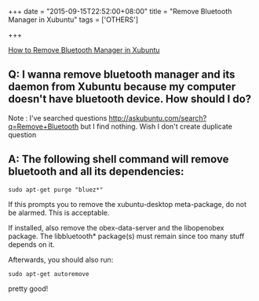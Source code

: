 +++
date = "2015-09-15T22:52:00+08:00"
title = "Remove Bluetooth Manager in Xubuntu"
tags = ['OTHERS']

+++

[How to Remove Bluetooth Manager in Xubuntu](http://askubuntu.com/questions/305856/how-to-remove-bluetooth-manager-in-xubuntu)
## Q: I wanna remove bluetooth manager and its daemon from Xubuntu because my computer doesn't have bluetooth device. How should I do?
Note : I've searched questions http://askubuntu.com/search?q=Remove+Bluetooth but I find nothing. Wish I don't create duplicate question

## A: The following shell command will remove bluetooth and all its dependencies:

```
sudo apt-get purge "bluez*"
```
If this prompts you to remove the xubuntu-desktop meta-package, do not be alarmed. This is acceptable.

If installed, also remove the obex-data-server and the libopenobex package. The libbluetooth* package(s) must remain since too many stuff depends on it.

Afterwards, you should also run:
```
sudo apt-get autoremove
```
pretty good!